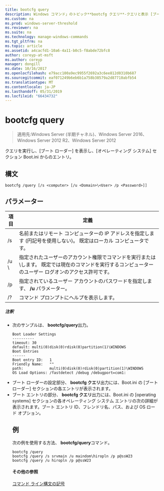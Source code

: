 ```yaml
---
title: bootcfg query
description: Windows コマンド」のトピック**bootcfg クエリ**-クエリと表示 [ブート ローダー] および [オペレーティング システム] セクション Boot.ini からのエントリ。
ms.custom: na
ms.prod: windows-server-threshold
ms.reviewer: na
ms.suite: na
ms.technology: manage-windows-commands
ms.tgt_pltfrm: na
ms.topic: article
ms.assetid: a4cacfd1-10a6-4a11-b0c5-f8abde72bfc8
author: coreyp-at-msft
ms.author: coreyp
manager: dongill
ms.date: 10/16/2017
ms.openlocfilehash: e79acc100a9ec9955f2692a3c6ee812d0310b687
ms.sourcegitcommit: eaf071249b6eb6b1a758b38579a2d87710abfb54
ms.translationtype: MT
ms.contentlocale: ja-JP
ms.lasthandoff: 05/31/2019
ms.locfileid: "66434732"
---
```

# <a name="bootcfg-query"></a>bootcfg query

>適用先:Windows Server (半期チャネル)、Windows Server 2016、Windows Server 2012 R2、Windows Server 2012

クエリを実行し、[ブート ローダー] を表示し、[オペレーティング システム] セクション Boot.ini からのエントリ。

## <a name="syntax"></a>構文
```
bootcfg /query [/s <computer> [/u <Domain>\<User> /p <Password>]]
```
## <a name="parameters"></a>パラメーター

|        項目         |                                                                                             定義                                                                                              |
|---------------------|-----------------------------------------------------------------------------------------------------------------------------------------------------------------------------------------------------|
|    /s <computer>    |                                         名前またはリモート コンピューターの IP アドレスを指定します (円記号を使用しない)。 既定はローカル コンピュータです。                                          |
| /u <Domain>\\<User> | 指定されたユーザーのアカウント権限でコマンドを実行<User>または<Domain> \\<User>します。 既定では現在のコマンドを実行するコンピューターのユーザー ログオンのアクセス許可です。 |
|    /p <Password>    |                                                        指定されているユーザー アカウントのパスワードを指定します、 **/u** パラメーター。                                                        |
|         /?          |                                                                                コマンド プロンプトにヘルプを表示します。                                                                                 |

##### <a name="remarks"></a>注釈
- 次のサンプルは、 **bootcfg/query**出力。
  ```
  Boot Loader Settings
  ----------
  timeout: 30
  default: multi(0)disk(0)rdisk(0)partition(1)\WINDOWS
  Boot Entries
  ------
  Boot entry ID:   1
  Friendly Name:   ""
  path:            multi(0)disk(0)rdisk(0)partition(1)\WINDOWS
  OS Load Options: /fastdetect /debug /debugport=com1:
  ```
- ブート ローダーの設定部分、 **bootcfg クエリ**出力には、Boot.ini の [ブート ローダー] セクションの各エントリが表示されます。
- ブート エントリの部分、 **bootcfg クエリ**出力には、Boot.ini の [operating systems] セクションの各オペレーティング システム エントリの次の詳細が表示されます。ブート エントリ ID、フレンドリ名、パス、および OS ロード オプション。
  ## <a name="BKMK_examples"></a>例
  次の例を使用する方法、 **bootcfg/query**コマンド。
  ```
  bootcfg /query
  bootcfg /query /s srvmain /u maindom\hiropln /p p@ssW23
  bootcfg /query /u hiropln /p p@ssW23
  ```
  #### <a name="additional-references"></a>その他の参照
  [コマンド ライン構文の記号](command-line-syntax-key.md)
